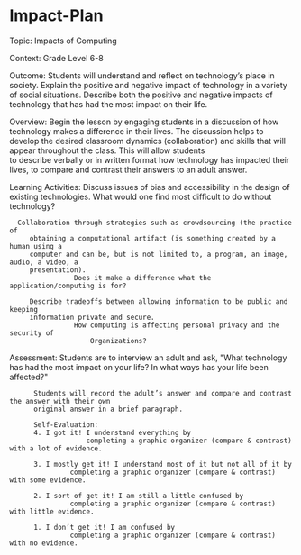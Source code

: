 # Impact-Plan
Topic: Impacts of Computing

Context: Grade Level 6-8

Outcome: Students will understand and reflect on technology’s place in society. Explain the 
         positive and negative impact of technology in a variety of social situations. Describe 
         both the positive and negative impacts of technology that has had the most impact on their life.

Overview:
	 Begin the lesson by engaging students in a discussion of how technology makes a 
         difference in their lives. The discussion helps to develop the desired classroom 
         dynamics (collaboration) and skills that will appear throughout the class. This will allow students  
         to describe verbally or in written format how technology has impacted their lives, to compare and 
         contrast their answers to an adult answer. 

Learning Activities: 
	 Discuss issues of bias and accessibility in the design of existing technologies. 
	  		What would one find most difficult to do without technology?

	  Collaboration through strategies such as crowdsourcing (the practice of 
         obtaining a computational artifact (is something created by a human using a 
         computer and can be, but is not limited to, a program, an image, audio, a video, a 
         presentation). 
	                Does it make a difference what the application/computing is for?

         Describe tradeoffs between allowing information to be public and keeping 
         information private and secure. 
	                How computing is affecting personal privacy and the security of 
                        Organizations?

Assessment:
	  Students are to interview an adult and ask, "What technology has had the most impact on your 
          life? In what ways has your life been affected?" 

          Students will record the adult’s answer and compare and contrast the answer with their own 
          original answer in a brief paragraph.
	
          Self-Evaluation:
          4. I got it! I understand everything by
                       completing a graphic organizer (compare & contrast) with a lot of evidence. 

          3. I mostly get it! I understand most of it but not all of it by 
	               completing a graphic organizer (compare & contrast) with some evidence. 

          2. I sort of get it! I am still a little confused by
	               completing a graphic organizer (compare & contrast) with little evidence. 

          1. I don’t get it! I am confused by
	               completing a graphic organizer (compare & contrast) with no evidence. 		
